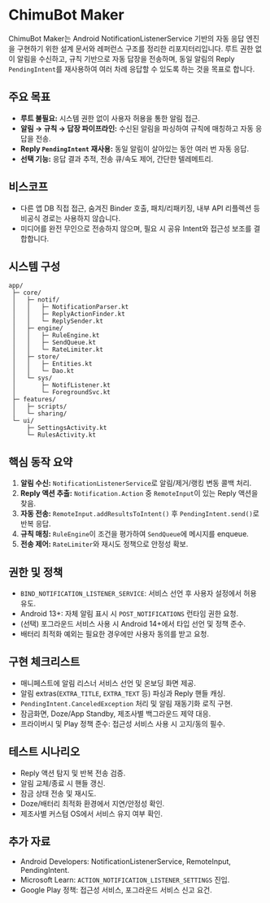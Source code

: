 # ChimuBot Maker

ChimuBot Maker는 Android NotificationListenerService 기반의 자동 응답 엔진을 구현하기 위한 설계 문서와 레퍼런스 구조를 정리한 리포지터리입니다. 루트 권한 없이 알림을 수신하고, 규칙 기반으로 자동 답장을 전송하며, 동일 알림의 Reply `PendingIntent`를 재사용하여 여러 차례 응답할 수 있도록 하는 것을 목표로 합니다.

## 주요 목표
- **루트 불필요:** 시스템 권한 없이 사용자 허용을 통한 알림 접근.
- **알림 → 규칙 → 답장 파이프라인:** 수신된 알림을 파싱하여 규칙에 매칭하고 자동 응답을 전송.
- **Reply `PendingIntent` 재사용:** 동일 알림이 살아있는 동안 여러 번 자동 응답.
- **선택 기능:** 응답 결과 추적, 전송 큐/속도 제어, 간단한 텔레메트리.

## 비스코프
- 다른 앱 DB 직접 접근, 숨겨진 Binder 호출, 패치/리패키징, 내부 API 리플렉션 등 비공식 경로는 사용하지 않습니다.
- 미디어를 완전 무인으로 전송하지 않으며, 필요 시 공유 Intent와 접근성 보조를 결합합니다.

## 시스템 구성
```
app/
 ├─ core/
 │   ├─ notif/
 │   │   ├─ NotificationParser.kt
 │   │   ├─ ReplyActionFinder.kt
 │   │   └─ ReplySender.kt
 │   ├─ engine/
 │   │   ├─ RuleEngine.kt
 │   │   ├─ SendQueue.kt
 │   │   └─ RateLimiter.kt
 │   ├─ store/
 │   │   ├─ Entities.kt
 │   │   └─ Dao.kt
 │   └─ sys/
 │       ├─ NotifListener.kt
 │       └─ ForegroundSvc.kt
 ├─ features/
 │   ├─ scripts/
 │   └─ sharing/
 └─ ui/
     ├─ SettingsActivity.kt
     └─ RulesActivity.kt
```

## 핵심 동작 요약
1. **알림 수신:** `NotificationListenerService`로 알림/제거/랭킹 변동 콜백 처리.
2. **Reply 액션 추출:** `Notification.Action` 중 `RemoteInput`이 있는 Reply 액션을 찾음.
3. **자동 전송:** `RemoteInput.addResultsToIntent()` 후 `PendingIntent.send()`로 반복 응답.
4. **규칙 매칭:** `RuleEngine`이 조건을 평가하여 `SendQueue`에 메시지를 enqueue.
5. **전송 제어:** `RateLimiter`와 재시도 정책으로 안정성 확보.

## 권한 및 정책
- `BIND_NOTIFICATION_LISTENER_SERVICE`: 서비스 선언 후 사용자 설정에서 허용 유도.
- Android 13+: 자체 알림 표시 시 `POST_NOTIFICATIONS` 런타임 권한 요청.
- (선택) 포그라운드 서비스 사용 시 Android 14+에서 타입 선언 및 정책 준수.
- 배터리 최적화 예외는 필요한 경우에만 사용자 동의를 받고 요청.

## 구현 체크리스트
- 매니페스트에 알림 리스너 서비스 선언 및 온보딩 화면 제공.
- 알림 extras(`EXTRA_TITLE`, `EXTRA_TEXT` 등) 파싱과 Reply 핸들 캐싱.
- `PendingIntent.CanceledException` 처리 및 알림 재동기화 로직 구현.
- 잠금화면, Doze/App Standby, 제조사별 백그라운드 제약 대응.
- 프라이버시 및 Play 정책 준수: 접근성 서비스 사용 시 고지/동의 필수.

## 테스트 시나리오
- Reply 액션 탐지 및 반복 전송 검증.
- 알림 교체/종료 시 핸들 갱신.
- 잠금 상태 전송 및 재시도.
- Doze/배터리 최적화 환경에서 지연/안정성 확인.
- 제조사별 커스텀 OS에서 서비스 유지 여부 확인.

## 추가 자료
- Android Developers: NotificationListenerService, RemoteInput, PendingIntent.
- Microsoft Learn: `ACTION_NOTIFICATION_LISTENER_SETTINGS` 진입.
- Google Play 정책: 접근성 서비스, 포그라운드 서비스 신고 요건.
